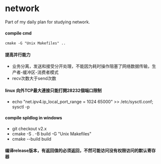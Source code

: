# network

Part of my daily plan for studying network.

#### compile cmd
 `cmake -G "Unix Makefiles" ..`

 #### 提高并行能力
- 业务分离，发送和接受分开处理，不能因为耗时操作阻塞了网络数据传输，生产者-缓冲区-消费者模式
- recv次数大于send次数

#### linux 向外TCP最大連接只能打開28232個端口限制
- echo "net.ipv4.ip_local_port_range = 1024 65000" >> /etc/sysctl.conf; sysctl -p

#### compile spldlog in windows
- git checkout v2.x
- cmake -S . -B build -G "Unix Makefiles"
- cmake --build build

#### 编译release版本，有返回值的必须返回，不然可能访问没有权限访问的默认寄存器